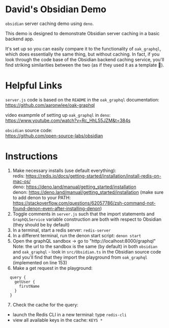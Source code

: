 # David's Obsidian Demo
`obsidian` server caching demo using `deno`. 

This demo is designed to demonstrate Obsidian server caching in a basic backend app. 

It's set up so you can easily compare it to the functionality of `oak_graphql`, which does essentially the same thing, but without caching. In fact, if you look through the code base of the Obsidian backend caching service, you'll find striking similarities between the two (as if they used it as a template 👀).

# Helpful Links

`server.js` code is based on the `README` in the `oak_graphql` documentation:<br />
https://github.com/aaronwlee/oak-graphql

video exampmle of setting up `oak_graphql` in `deno`:<br />
https://www.youtube.com/watch?v=Rc_HhL55JZM&t=384s

`obsidian` source code:<br />
https://github.com/open-source-labs/obsidian

# Instructions
1. Make necessary installs (use default everything):<br />
  redis: https://redis.io/docs/getting-started/installation/install-redis-on-mac-os/<br />
  deno: https://deno.land/manual/getting_started/installation<br />
  denon: https://deno.land/manual/getting_started/installation (make sure to add denon to your PATH: https://stackoverflow.com/questions/62057786/zsh-command-not-found-denon-even-after-installing-denon)
2. Toggle comments in `server.js` such that the import statements and `GraphQLService` variable construction are both with respect to Obsidian (they should be by default)
3. In a terminal, start a redis server: `redis-server`
4. In a different terminal, run the denon start script: `denon start`
5. Open the graphQL sandbox -> go to "http://localhost:8000/graphql"<br />
    Note: the url to the sandbox is the same (by default) in both `obsidian` and `oak_graphql` - look in `src/Obsidian.ts` in the Obsidian source code and you'll find that they import the playground from `oak_graphql` (implemented on line 153)
6. Make a get request in the playground: 
  ```
    query {
      getUser {
        firstName
      }
    }
  ```
7. Check the cache for the query:
  * launch the Redis CLI in a new terminal: type `redis-cli`
  * view all available keys in the cache: `KEYS *`
  
